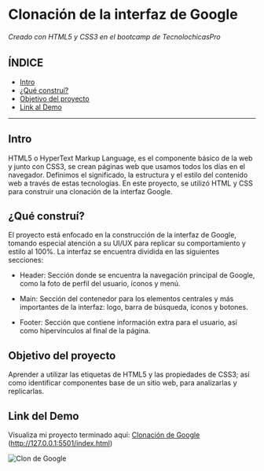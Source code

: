 # Clonación de la interfaz de Google
###### Creado con HTML5 y CSS3 en el bootcamp de TecnolochicasPro

## ÍNDICE
* [Intro](https://github.com/JosefinaFP12/Google-Clone/blob/main/README.md#intro )
* [¿Qué construí?](https://github.com/JosefinaFP12/Google-Clone/blob/main/README.md#qu%C3%A9-constru%C3%AD)
* [Objetivo del proyecto](https://github.com/JosefinaFP12/Google-Clone/blob/main/README.md#objetivo-del-proyecto)
* [Link al Demo](https://github.com/JosefinaFP12/Google-Clone/blob/main/README.md#link-del-demo)

*** 

## Intro
HTML5 o HyperText Markup Language, es el componente básico de la web y junto con CSS3, se crean páginas web que usamos todos los días en el navegador. Definimos el significado, la estructura y el estilo del contenido web a través de estas tecnologías.
En este proyecto, se utilizó HTML y CSS para construir una clonación de la interfaz Google.

## ¿Qué construí?
El proyecto está enfocado en la construcción de la interfaz de Google, tomando especial atención a su UI/UX para replicar su comportamiento y estilo al 100%. La interfaz se encuentra dividida en las siguientes secciones:

* Header: Sección donde se encuentra la navegación principal de Google, como la foto de perfil del usuario, íconos y menú.

* Main: Sección del contenedor para los elementos centrales y más importantes de la interfaz: logo, barra de búsqueda, íconos y botones.

* Footer: Sección que contiene información extra para el usuario, así como hipervínculos al final de la página.

## Objetivo del proyecto
Aprender a utilizar las etiquetas de HTML5 y las propiedades de CSS3; así como identificar componentes base de un sitio web, para analizarlas y replicarlas.

## Link del Demo
Visualiza mi proyecto terminado aquí: [Clonación de Google](https://josefinafp12.github.io/Google-Clone/)
(http://127.0.0.1:5501/index.html)

![Clon de Google](https://github.com/JosefinaFP12/Google-Clone/assets/131730636/90b579e6-6177-4e03-b708-8caf92535c3d) 
